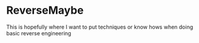 # ReverseMaybe
This is hopefully where I want to put techniques or know hows when doing basic reverse engineering
